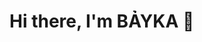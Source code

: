 # Hi there, I'm BẢYKA 👋 

[website]: https://viblo.asia/u/Bayka
[course]: https://viblo.asia/u/Bayka
[twitter]: https://viblo.asia/u/Bayka
[youtube]: https://viblo.asia/u/Bayka
[instagram]: https://viblo.asia/u/Bayka
[linkedin]: https://viblo.asia/u/Bayka
[webdevplaylist]: https://viblo.asia/u/Bayka
[jsplaylist]: https://viblo.asia/u/Bayka
[cssplaylist]: https://viblo.asia/u/Bayka
[reactplaylist]: https://www.youtube.com/playlist?list=PLkwxH9e_vrAK4TdffpxKY3QGyHCpxFcQ0
